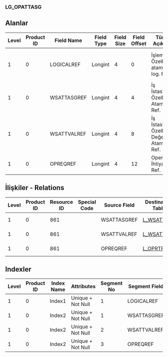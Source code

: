 ### LG_OPATTASG

## Alanlar

**Level**|**Product ID**|**Field Name**|**Field Type**|**Field Size**|**Field Offset**|**Türkçe Açıklama**|**Expression**
-----|-----|-----|-----|-----|-----|-----|-----
1|0|LOGICALREF|Longint|4|0|İşlem - Özellik ataması log. Ref.|Operation - Characteristic Assignment Logical Reference
1|0|WSATTASGREF|Longint|4|4|İş İstasyonu Özellik Atamaları Ref.|Workstation - Characteristic Assignment Reference
1|0|WSATTVALREF|Longint|4|8|İş İstasyonu Özellik Değeri Atamaları Ref.|Workstation - Characteristic Value Assignment Reference
1|0|OPREQREF|Longint|4|12|Operasyon İhtiyaçları Ref.|Operation Requirement Reference

## İlişkiler - Relations
**Level**|**Product ID**|**Resource ID**|**Special Code**|**Source Field**|**Destination Table**|**Destination Field**|**Relation Type**|**Extra Condition**
-----|-----|-----|-----|-----|-----|-----|-----|-----
1|0|861||WSATTASGREF|[L_WSATTASG](../L_WSATTASG "L_WSATTASG")|LOGICALREF|one-to-one|
1|0|861||WSATTVALREF|[L_WSATTVAS](../L_WSATTVAS "L_WSATTVAS")|LOGICALREF|one-to-one|
1|0|861||OPREQREF|[L_OPRTREQ](../L_OPRTREQ "L_OPRTREQ")|LOGICALREF|one-to-one|

## Indexler
**Level**|**Product ID**|**Index Name**|**Attributes**|**Segment No**|**Segment Field**|**Sense**
-----|-----|-----|-----|-----|-----|-----
1|0|Index1|Unique + Not Null|1|LOGICALREF|Ascending
1|0|Index2|Unique + Not Null|1|WSATTASGREF|Ascending
1|0|Index2|Unique + Not Null|2|WSATTVALREF|Ascending
1|0|Index2|Unique + Not Null|3|OPREQREF|Ascending
